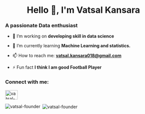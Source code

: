 <h1 align="center">Hello 👋, I'm Vatsal Kansara</h1>
<h3 align="left">A passionate Data enthusiast</h3>

- 🔭 I’m working on **developing skill in data science**

- 🌱 I’m currently learning **Machine Learning and statistics.**

- 📫 How to reach me: **vatsal.kansara018@gmail.com**

- ⚡ Fun fact **I think I am good Football Player**

<h3 align="left">Connect with me:</h3>
<p align="left">
<a href="https://linkedin.com/in/vatsal-kansara-2aa5681a2" target="blank"><img align="center" src="https://raw.githubusercontent.com/rahuldkjain/github-profile-readme-generator/master/src/images/icons/Social/linked-in-alt.svg" alt="vatsal-kansara-2aa5681a2" height="30" width="40" /></a>
</p>

<p><img align="left" src="https://github-readme-stats.vercel.app/api/top-langs?username=vatsal-founder&show_icons=true&locale=en&layout=compact" alt="vatsal-founder" /></p>


<p>&nbsp;<img align="center" src="https://github-readme-stats.vercel.app/api?username=vatsal-founder&show_icons=true&locale=en&theme=radical" alt="vatsal-founder" /></p>
